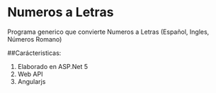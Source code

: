 # Numeros a Letras
Programa generico que convierte Numeros a Letras (Español, Ingles, Números Romano)

##Carácteristicas:

1. Elaborado en ASP.Net 5
2. Web API
3. Angularjs


